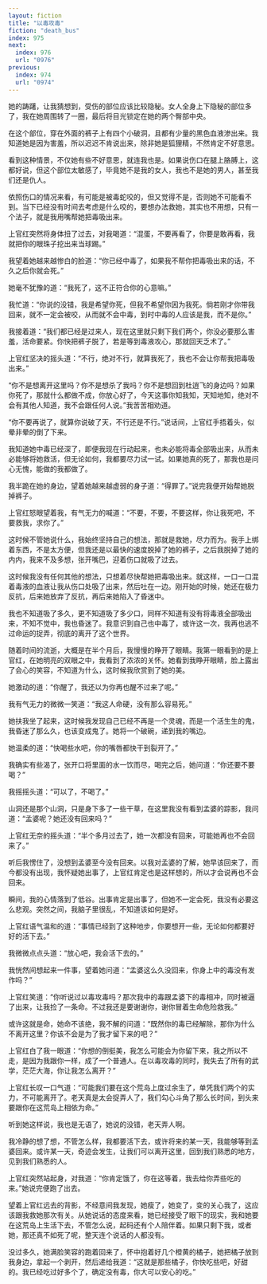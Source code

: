 ```yaml
---
layout: fiction
title: "以毒攻毒"
fiction: "death_bus"
index: 975
next:
  index: 976
  url: "0976"
previous:
  index: 974
  url: "0974"
---
```

她的踌躇，让我猜想到，受伤的部位应该比较隐秘。女人全身上下隐秘的部位多了，我在她周围转了一圈，最后将目光锁定在她的两个臀部中央。

在这个部位，穿在外面的裤子上有四个小破洞，且都有少量的黑色血液渗出来。我知道她是因为害羞，所以迟迟不肯说出来，除非她是狐狸精，不然肯定不好意思。

看到这种情景，不仅她有些不好意思，就连我也是。如果说伤口在腿上胳膊上，这都好说，但这个部位太敏感了，毕竟她不是我的女人，我也不是她的男人，甚至我们还是仇人。

依照伤口的情况来看，有可能是被毒蛇咬的，但又觉得不是，否则她不可能看不到。当下已经没有时间去考虑是什么咬的，要想办法救她，其实也不用想，只有一个法子，就是我用嘴帮她把毒吸出来。

上官红突然将身体扭了过去，对我喝道：“混蛋，不要再看了，你要是敢再看，我就把你的眼珠子挖出来当球踢。”

我望着她越来越惨白的脸道：“你已经中毒了，如果我不帮你把毒吸出来的话，不久之后你就会死。”

她毫不犹豫的道：“我死了，这不正符合你的心意嘛。”

我忙道：“你说的没错，我是希望你死，但我不希望你因为我死。倘若刚才你带我回来，就不一定会被咬，从而就不会中毒，到时中毒的人应该是我，而不是你。”

我接着道：“我们都已经是过来人，现在这里就只剩下我们两个，你没必要那么害羞，活命要紧。你快把裤子脱了，若是等到毒液攻心，那就回天乏术了。”

上官红坚决的摇头道：“不行，绝对不行，就算我死了，我也不会让你帮我把毒吸出来。”

“你不是想离开这里吗？你不是想杀了我吗？你不是想回到杜逍飞的身边吗？如果你死了，那就什么都做不成，你放心好了，今天这事你知我知，天知地知，绝对不会有其他人知道，我不会跟任何人说。”我苦苦相劝道。

“你不要再说了，就算你说破了天，不行还是不行。”说话间，上官红手捂着头，似晕非晕的倒了下来。

我知道她中毒已经深了，即便我现在行动起来，也未必能将毒全部吸出来，从而未必能够将她救活，但无论如何，我都要尽力试一试。如果她真的死了，那我也是问心无愧，能做的我都做了。

我半跪在她的身边，望着她越来越虚弱的身子道：“得罪了。”说完我便开始帮她脱掉裤子。

上官红怒眼望着我，有气无力的喊道：“不要，不要，不要这样，你让我死吧，不要救我，求你了。”

这时候不管她说什么，我始终坚持自己的想法，那就是救她，尽力而为。我手上绑着东西，不是太方便，但我还是以最快的速度脱掉了她的裤子，之后我脱掉了她的内内，我来不及多想，张开嘴巴，迎着伤口就吸了过去。

这时候我没有任何其他的想法，只想着尽快帮她把毒吸出来。就这样，一口一口混着毒液的血液让我从伤口处吸了出来，然后吐在一边。刚开始的时候，她还在极力反抗，后来她放弃了反抗，再后来她陷入了昏迷中。

我也不知道吸了多久，更不知道吸了多少口，同样不知道有没有将毒液全部吸出来，不知不觉中，我也昏迷了。我意识到自己也中毒了，或许这一次，我再也逃不过命运的捉弄，彻底的离开了这个世界。

随着时间的流逝，大概是在半个月后，我慢慢的睁开了眼睛。我第一眼看到的是上官红，在她明亮的双眼之中，我看到了浓浓的关怀。她看到我睁开眼睛，脸上露出了会心的笑容，不知道为什么，这时候我欣赏到了她的美。

她激动的道：“你醒了，我还以为你再也醒不过来了呢。”

我有气无力的微微一笑道：“我这人命硬，没有那么容易死。”

她扶我坐了起来，这时候我发现自己已经不再是一个灵魂，而是一个活生生的鬼，我昏迷了那么久，也该变成鬼了。她将一个破碗，递到我的嘴边。

她温柔的道：“快喝些水吧，你的嘴唇都快干到裂开了。”

我确实有些渴了，张开口将里面的水一饮而尽，喝完之后，她问道：“你还要不要喝？”

我摇摇头道：“可以了，不喝了。”

山洞还是那个山洞，只是身下多了一些干草，在这里我没有看到孟婆的踪影，我问道：“孟婆呢？她还没有回来吗？”

上官红无奈的摇头道：“半个多月过去了，她一次都没有回来，可能她再也不会回来了。”

听后我愣住了，没想到孟婆至今没有回来。以我对孟婆的了解，她早该回来了，而今都没有出现，我怀疑她出事了，上官红肯定也是这样想的，所以才会说再也不会回来。

瞬间，我的心情落到了低谷。出事肯定是出事了，但她不一定会死，我没有必要这么悲观。突然之间，我脑子里很乱，不知道该如何是好。

上官红语气温和的道：“事情已经到了这种地步，你要想开一些，无论如何都要好好的活下去。”

我微微点点头道：“放心吧，我会活下去的。”

我恍然间想起来一件事，望着她问道：“孟婆这么久没回来，你身上中的毒没有发作吗？”

上官红笑道：“你听说过以毒攻毒吗？那次我中的毒跟孟婆下的毒相冲，同时被逼了出来，让我捡了一条命。不过我还是要谢谢你，谢你冒着生命危险救我。”

或许这就是命，她命不该绝，我不解的问道：“既然你的毒已经解除，那你为什么不离开这里？你该不会是为了我才留下来的吧？”

上官红白了我一眼道：“你想的倒挺美，我怎么可能会为你留下来，我之所以不走，是因为我跟你一样，成了一个普通人。在以毒攻毒的同时，我失去了所有的武学，茫茫大海，你让我怎么离开？”

上官红长叹一口气道：“可能我们要在这个荒岛上度过余生了，单凭我们两个的实力，不可能离开了。老天真是太会捉弄人了，我们勾心斗角了那么长时间，到头来要跟你在这荒岛上相依为命。”

听到她这样说，我也是无语了，她说的没错，老天弄人啊。

我冷静的想了想，不管怎么样，我都要活下去，或许将来的某一天，我能够等到孟婆回来。或许某一天，奇迹会发生，让我们可以离开这里，回到我们熟悉的地方，见到我们熟悉的人。

上官红突然站起身，对我道：“你肯定饿了，你在这等着，我去给你弄些吃的来。”她说完便跑了出去。

望着上官红远去的背影，不经意间我发现，她瘦了，她变了，变的关心我了，这应该跟我救她那次有关。从她说话的态度来看，她已经接受了眼下的现实，我和她要在这荒岛上生活下去，不管怎么说，起码还有个人陪伴着。如果只剩下我，或者她，那还真不如死了呢，整天连个说话的人都没有。

没过多久，她满脸笑容的跑着回来了，怀中抱着好几个橙黄的橘子，她把橘子放到我身边，拿起一个剥开，然后递给我道：“这就是那些橘子，你快吃些吧，好甜的。我已经吃过好多个了，确定没有毒，你大可以安心的吃。”